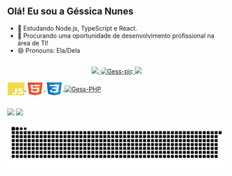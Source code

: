 ## Olá! Eu sou a Géssica Nunes

- 🌱 Estudando Node.js, TypeScript e React.
- 👯 Procurando uma oportunidade de desenvolvimento profissional na área de TI!
- 😄 Pronouns: Ela/Dela
##

<div align="center">
  <a href="https://beacouns.ai/geskness">
  <img height="180em" src="https://github-readme-stats.vercel.app/api?username=geskness&show_icons=true&theme=cobalt&include_all_commits=true&count_private=true"/>
  <img alt="Gess-pic" height="150" style="border-radius:50px;" src="https://i.pinimg.com/564x/28/63/07/286307ba139495181c1dcb11c947b0b8.jpg" /> 
  <img height="180em" src="https://github-readme-stats.vercel.app/api/top-langs/?username=geskness&layout=compact&langs_count=7&theme=cobalt"/>
</div>
  

  
<div style="display: inline_block"><br>
  <img align="center" alt="Gess-Js" height="30" width="40" src="https://raw.githubusercontent.com/devicons/devicon/master/icons/javascript/javascript-plain.svg">
  <img align="center" alt="Gess-HTML" height="30" width="40" src="https://raw.githubusercontent.com/devicons/devicon/master/icons/html5/html5-original.svg">
  <img align="center" alt="Gess-CSS" height="30" width="40" src="https://raw.githubusercontent.com/devicons/devicon/master/icons/css3/css3-original.svg">
  <img align="center" alt="Gess-PHP" height="50" width="60" src="https://cdn.jsdelivr.net/gh/devicons/devicon/icons/php/php-original.svg" />
</div>
  
  ##
  
  <div>
   <a href = "mailto:gsscnns@gmail.com"><img src="https://img.shields.io/badge/-Gmail-%23333?style=for-the-badge&logo=gmail&logoColor=white" target="_blank"></a>
   <a href="https://www.linkedin.com/in/g%C3%A9ssica-nunes-542116180/" target="_blank"><img src="https://img.shields.io/badge/-LinkedIn-%230077B5?style=for-the-badge&logo=linkedin&logoColor=white" target="_blank"></a> 
  

![Snake animation](https://github.com/geskness/geskness/blob/output/github-contribution-grid-snake.svg)
  
 </div> 
  
